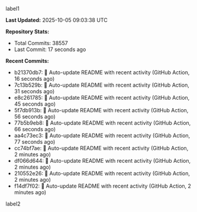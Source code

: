 
label1 
<!-- ACTIVITY_START -->
**Last Updated:** 2025-10-05 09:03:38 UTC

**Repository Stats:**
- Total Commits: 38557
- Last Commit: 17 seconds ago

**Recent Commits:**
- b21370db7: 🤖 Auto-update README with recent activity (GitHub Action, 16 seconds ago)
- 7c13b529b: 🤖 Auto-update README with recent activity (GitHub Action, 31 seconds ago)
- e8c261785: 🤖 Auto-update README with recent activity (GitHub Action, 45 seconds ago)
- 5f7db913b: 🤖 Auto-update README with recent activity (GitHub Action, 56 seconds ago)
- 77b5b9eb8: 🤖 Auto-update README with recent activity (GitHub Action, 66 seconds ago)
- aa4c73ec3: 🤖 Auto-update README with recent activity (GitHub Action, 77 seconds ago)
- cc74bf7ae: 🤖 Auto-update README with recent activity (GitHub Action, 2 minutes ago)
- df066d644: 🤖 Auto-update README with recent activity (GitHub Action, 2 minutes ago)
- 210552e26: 🤖 Auto-update README with recent activity (GitHub Action, 2 minutes ago)
- f14df7f02: 🤖 Auto-update README with recent activity (GitHub Action, 2 minutes ago)
<!-- ACTIVITY_END -->

label2
